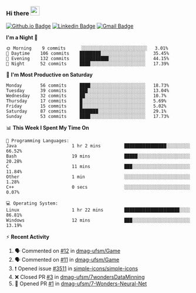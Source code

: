 ### Hi there <img src="https://media.giphy.com/media/hvRJCLFzcasrR4ia7z/giphy.gif" width="25px">

[![Github.io Badge](https://img.shields.io/badge/-bettker.github.io-181717?style=flat-square&logo=Github&logoColor=white&link=https://bettker.github.io/)](https://bettker.github.io/)
[![Linkedin Badge](https://img.shields.io/badge/-bettker-0077b5?style=flat-square&logo=Linkedin&logoColor=white&link=https://www.linkedin.com/in/bettker/)](https://www.linkedin.com/in/bettker/)
[![Gmail Badge](https://img.shields.io/badge/-rafaelvalesb@gmail.com-d14836?style=flat-square&logo=Gmail&logoColor=white&link=mailto:rafaelvalesb@gmail.com)](mailto:rafaelvalesb@gmail.com)
<!-- [![Lattes Badge](https://img.shields.io/badge/-Rafael%20Vales%20Bettker-007db8?style=flat-square&logo=Lattes&logoColor=white&link=http://lattes.cnpq.br/3589185800002751)](http://lattes.cnpq.br/3589185800002751) check the color -->

<!--
![bettker's github stats](https://github-readme-stats.vercel.app/api?username=bettker&hide=stars&count_private=true&show_icons=true&include_all_commits=true&title_color=444444&text_color=888888&background_color=111111&icon_color=ffc83d&hide_border=true)
-->

<!--START_SECTION:waka-->
**I'm a Night 🦉** 

```text
🌞 Morning    9 commits      ░░░░░░░░░░░░░░░░░░░░░░░░░   3.01% 
🌆 Daytime    106 commits    ████████░░░░░░░░░░░░░░░░░   35.45% 
🌃 Evening    132 commits    ███████████░░░░░░░░░░░░░░   44.15% 
🌙 Night      52 commits     ████░░░░░░░░░░░░░░░░░░░░░   17.39%

```
📅 **I'm Most Productive on Saturday** 

```text
Monday       56 commits     ████░░░░░░░░░░░░░░░░░░░░░   18.73% 
Tuesday      39 commits     ███░░░░░░░░░░░░░░░░░░░░░░   13.04% 
Wednesday    32 commits     ██░░░░░░░░░░░░░░░░░░░░░░░   10.7% 
Thursday     17 commits     █░░░░░░░░░░░░░░░░░░░░░░░░   5.69% 
Friday       15 commits     █░░░░░░░░░░░░░░░░░░░░░░░░   5.02% 
Saturday     87 commits     ███████░░░░░░░░░░░░░░░░░░   29.1% 
Sunday       53 commits     ████░░░░░░░░░░░░░░░░░░░░░   17.73%

```


📊 **This Week I Spent My Time On** 

```text
💬 Programming Languages: 
Java                     1 hr 2 mins         ████████████████░░░░░░░░░   66.52% 
Bash                     19 mins             █████░░░░░░░░░░░░░░░░░░░░   20.28% 
C                        11 mins             ███░░░░░░░░░░░░░░░░░░░░░░   11.84% 
Other                    1 min               ░░░░░░░░░░░░░░░░░░░░░░░░░   1.28% 
C++                      0 secs              ░░░░░░░░░░░░░░░░░░░░░░░░░   0.07%

💻 Operating System: 
Linux                    1 hr 22 mins        █████████████████████░░░░   86.81% 
Windows                  12 mins             ███░░░░░░░░░░░░░░░░░░░░░░   13.19%

```


<!--END_SECTION:waka-->

⚡ **Recent Activity**

<!--START_SECTION:activity-->
1. 🗣 Commented on [#12](https://github.com/dmag-ufsm/Game/issues/12) in [dmag-ufsm/Game](https://github.com/dmag-ufsm/Game)
2. 🗣 Commented on [#11](https://github.com/dmag-ufsm/Game/issues/11) in [dmag-ufsm/Game](https://github.com/dmag-ufsm/Game)
3. ❗️ Opened issue [#3511](https://github.com/simple-icons/simple-icons/issues/3511) in [simple-icons/simple-icons](https://github.com/simple-icons/simple-icons)
4. ❌ Closed PR [#3](https://github.com/dmag-ufsm/7wondersDataMinning/pull/3) in [dmag-ufsm/7wondersDataMinning](https://github.com/dmag-ufsm/7wondersDataMinning)
5. 💪 Opened PR [#1](https://github.com//dmag-ufsm/7-Wonders-Neural-Net/pull/1) in [dmag-ufsm/7-Wonders-Neural-Net](https://github.com//dmag-ufsm/7-Wonders-Neural-Net)
<!--END_SECTION:activity-->

